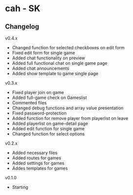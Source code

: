 cah - SK 
========

Changelog
---------
v0.4.x
* Changed function for selected checkboxes on edit form
* Fixed edit form for single game
* Added chat functionality on preview
* Added full functional chat on single game page
* Added chat announcements
* Added show template to game single page

v0.3.x
* Fixed player join on game
* Added full-game check on Gameslist
* Commented files
* Changed debug functions and array value presentation
* Fixed password-protection
* Added function for remove player from playerlist on leave
* Added playerlist on game-detail page
* Added edit function for single game
* Changed function for select options

v0.2.x
* Added necessary files
* Added routes for games
* Added settings for games
* Addes templates for games

v0.1.0
* Starting

